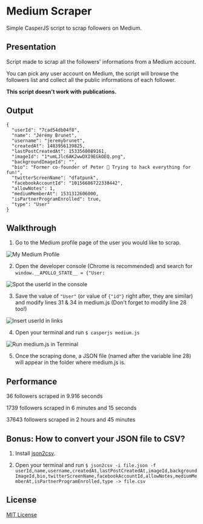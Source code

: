 # Medium Scraper
Simple CasperJS script to scrap followers on Medium.

## Presentation
Script made to scrap all the followers' informations from a Medium account.

You can pick any user account on Medium, the script will browse the followers list and collect all the public informations of each follower.

**This script doesn't work with publications.**

## Output
```
{
  "userId": "7cad54db04f8",
  "name": "Jérémy Brunet",
  "username": "jeremybrunet",
  "createdAt": 1483956139825,
  "lastPostCreatedAt": 1533560089161,
  "imageId": "1*umLJlc6AK2wwDXI9EGkOEQ.png",
  "backgroundImageId": "",
  "bio": "Former co-founder of Peter 🙈 Trying to hack everything for fun!",
  "twitterScreenName": "dfatpunk",
  "facebookAccountId": "10156686722338442",
  "allowNotes": 1,
  "mediumMemberAt": 1531312606000,
  "isPartnerProgramEnrolled": true,
  "type": "User"
}
```

## Walkthrough

1. Go to the Medium profile page of the user you would like to scrap.

![My Medium Profile](https://dl.dropboxusercontent.com/s/5z11606707a6y2p/Capture%20d%E2%80%99%C3%A9cran%202018-08-11%20%C3%A0%2014.40.23.png)

2. Open the developer console (Chrome is recommended) and search for `window.__APOLLO_STATE__ = {"User:`

![Spot the userId in the console](https://dl.dropboxusercontent.com/s/xyetbdew9zdd9d8/Capture%20d%E2%80%99%C3%A9cran%202018-08-11%20%C3%A0%2014.50.55.png)

3. Save the value of `"User"` (or value of `{"id"}` right after, they are similar) and modify lines 31 & 34 in medium.js (Don't forget to modify line 28 too!)

![Insert userId in links](https://dl.dropboxusercontent.com/s/1da5y2k2ijzwxue/Capture%20d%E2%80%99%C3%A9cran%202018-08-11%20%C3%A0%2014.57.46.png)

4. Open your terminal and run `$ casperjs medium.js`

![Run medium.js in Terminal](https://dl.dropboxusercontent.com/s/j5bj9yoi2utqq2n/Capture%20d%E2%80%99%C3%A9cran%202018-08-11%20%C3%A0%2015.07.05.png)

5. Once the scraping done, a JSON file (named after the variable line 28) will appear in the folder where medium.js is.

## Performance
36 followers scraped in 9.916 seconds

1739 followers scraped in 6 minutes and 15 seconds

37643 followers scraped in 2 hours and 45 minutes


## Bonus: How to convert your JSON file to CSV?

1. Install [json2csv](https://www.npmjs.com/package/json2csv).

2. Open your terminal and run 
`$ json2csv -i file.json -f userId,name,username,createdAt,lastPostCreatedAt,imageId,backgroundImageId,bio,twitterScreenName,facebookAccountId,allowNotes,mediumMemberAt,isPartnerProgramEnrolled,type -> file.csv`

## License
[MIT License](https://github.com/DFATPUNK/medium-scraper/blob/master/LICENSE)
